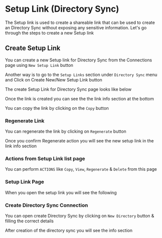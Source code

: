 # Setup Link (Directory Sync)

The Setup link is used to create a shareable link that can be used to create an Directory Sync without exposing any sensitive information.
Let's go through the steps to create a new Setup link

## Create Setup Link

You can create a new Setup link for Directory Sync from the Connections page using `New Setup Link` button

Another way is to go to the `Setup Links` section under `Directory Sync` menu and Click on Create New/New Setup Link button

The create Setup Link for Directory Sync page looks like below

Once the link is created you can see the the link info section at the bottom

You can copy the link by clicking on the `Copy` button

### Regenerate Link

You can regenerate the link by clicking on `Regenerate` button

Once you confirm Regenerate action you will see the new setup link in the link info section

### Actions from Setup Link list page

You can perform `ACTIONS` like `Copy`, `View`, `Regenerate` & `Delete` from this page

### Setup Link Page

When you open the setup link you will see the following

### Create Directory Sync Connection

You can open create Directory Sync by clicking on `New Directory` button & filling the correct details

After creation of the directory sync you will see the info section
